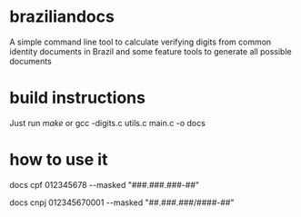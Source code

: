 # braziliandocs
A simple command line tool to calculate verifying digits from common identity documents in Brazil and some feature tools to generate all possible documents

# build instructions
Just run *make* or gcc -digits.c utils.c main.c -o docs

# how to use it

docs cpf 012345678 --masked "###.###.###-##"

docs cnpj 012345670001 --masked "##.###.###/####-##"
